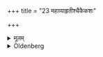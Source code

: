 +++
title = "23 महाव्याहृतीश्चैकैकशः"

+++

<details><summary>मूलम्</summary>

महाव्याहृतीश्चैकैकशः २३
</details>

<details><summary>Oldenberg</summary>

23. And the word Om.
</details>
